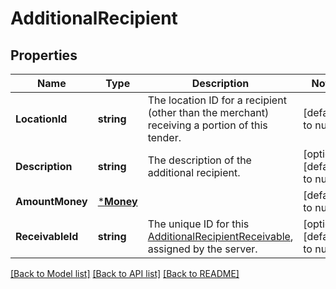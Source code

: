 # AdditionalRecipient

## Properties
Name | Type | Description | Notes
------------ | ------------- | ------------- | -------------
**LocationId** | **string** | The location ID for a recipient (other than the merchant) receiving a portion of this tender. | [default to null]
**Description** | **string** | The description of the additional recipient. | [optional] [default to null]
**AmountMoney** | [***Money**](Money.md) |  | [default to null]
**ReceivableId** | **string** | The unique ID for this [AdditionalRecipientReceivable](entity:AdditionalRecipientReceivable), assigned by the server. | [optional] [default to null]

[[Back to Model list]](../README.md#documentation-for-models) [[Back to API list]](../README.md#documentation-for-api-endpoints) [[Back to README]](../README.md)

